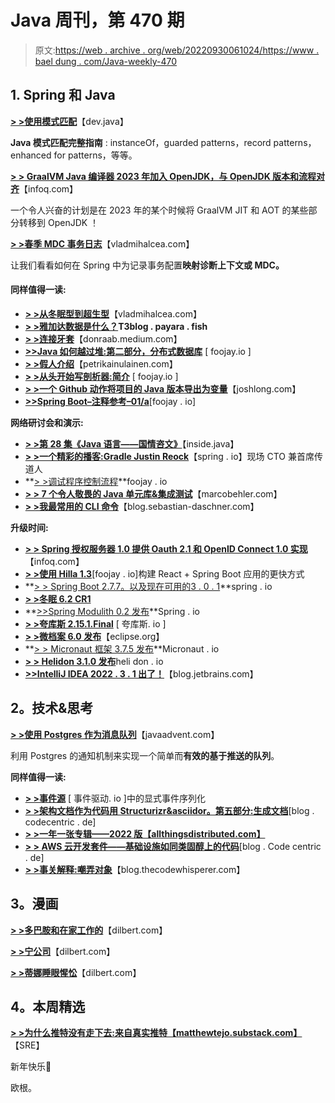 # Java 周刊，第 470 期

> 原文:[https://web . archive . org/web/20220930061024/https://www . bael dung . com/Java-weekly-470](https://web.archive.org/web/20220930061024/https://www.baeldung.com/java-weekly-470)

## 1. **Spring 和 Java**

[**> >使用模式匹配**](https://web.archive.org/web/20221230132900/https://dev.java/learn/pattern-matching/)【dev.java】

**Java 模式匹配完整指南** : instanceOf，guarded patterns，record patterns，enhanced for patterns，等等。

**[> > GraalVM Java 编译器 2023 年加入 OpenJDK，与 OpenJDK 版本和流程对齐](https://web.archive.org/web/20221230132900/https://www.infoq.com/articles/graalvm-java-compilers-openjdk/?utm_campaign=infoq_content&utm_source=infoq&utm_medium=feed&utm_term=Java)**【infoq.com】

一个令人兴奋的计划是在 2023 年的某个时候将 GraalVM JIT 和 AOT 的某些部分转移到 OpenJDK ！

**[> >春季 MDC 事务日志](https://web.archive.org/web/20221230132900/https://vladmihalcea.com/spring-mdc-transaction-logging/)**【vladmihalcea.com】

让我们看看如何在 Spring 中为记录事务配置**映射诊断上下文或 MDC。**

#### **同样值得一读:**

*   **[> >从冬眠型到超生型](https://web.archive.org/web/20221230132900/https://vladmihalcea.com/hibernate-types-hypersistence-utils/)**【vladmihalcea.com】
*   **[> >雅加达数据是什么？](https://web.archive.org/web/20221230132900/https://blog.payara.fish/what-is-jakarta-data)T3blog . payara . fish**
*   **[> >连接牙套](https://web.archive.org/web/20221230132900/https://donraab.medium.com/connect-the-braces-6f3ed53beecd)**【donraab.medium.com】
*   **[>>Java 如何越过堆:第二部分，分布式数据库](https://web.archive.org/web/20221230132900/https://foojay.io/today/how-java-litters-beyond-the-heap-part-2-distributed-databases/)** [ foojay.io ]
*   **[> >假人介绍](https://web.archive.org/web/20221230132900/https://www.petrikainulainen.net/programming/testing/introduction-to-dummies/)**【petrikainulainen.com】
*   **[> >从头开始写剖析器:简介](https://web.archive.org/web/20221230132900/https://foojay.io/today/writing-a-profiler-from-scratch-introduction/)** [ foojay.io ]
*   **[> >一个 Github 动作将项目的 Java 版本导出为变量](https://web.archive.org/web/20221230132900/https://joshlong.com/jl/blogpost/github-action-export-java-version.html)**【joshlong.com】
*   **[>>Spring Boot–注释参考–01/a](https://web.archive.org/web/20221230132900/https://foojay.io/today/spring-boot-annotation-reference-01-a/)**[foojay . io]

**网络研讨会和演示:**

*   **[> >第 28 集《Java 语言——国情咨文》](https://web.archive.org/web/20221230132900/https://inside.java/2022/12/23/podcast-028/)**【inside.java】
*   **[> >一个精彩的播客:Gradle Justin Reock](https://web.archive.org/web/20221230132900/https://spring.io/blog/2022/12/22/a-bootiful-podcast-field-cto-and-chief-evangelist-at-gradle-justin-reock)**【spring . io】现场 CTO 兼首席传道人
*   **[> >调试程序控制流程](https://web.archive.org/web/20221230132900/https://foojay.io/today/debugging-program-control-flow/)**foojay . io
*   [**> > 7 个令人敬畏的 Java 单元库&集成测试**](https://web.archive.org/web/20221230132900/https://www.youtube.com/watch?v=JVPHSdHViMg)【marcobehler.com】
*   **[> >我最常用的 CLI 命令](https://web.archive.org/web/20221230132900/https://blog.sebastian-daschner.com/entries/most-used-cli-commands)**【blog.sebastian-daschner.com】

**升级时间:**

*   **[> > Spring 授权服务器 1.0 提供 Oauth 2.1 和 OpenID Connect 1.0 实现](https://web.archive.org/web/20221230132900/https://www.infoq.com/news/2022/12/spring-authorization-server-1-0/?utm_campaign=infoq_content&utm_source=infoq&utm_medium=feed&utm_term=Java)**【infoq.com】
*   **[> >使用 Hilla 1.3](https://web.archive.org/web/20221230132900/https://foojay.io/today/a-faster-way-to-build-react-spring-boot-apps-using-hilla-1-3/)**[foojay . io]构建 React + Spring Boot 应用的更快方式
*   **[> > Spring Boot 2.7.7。以及现在可用的](https://web.archive.org/web/20221230132900/https://spring.io/blog/2022/12/22/spring-boot-2-7-7-available-now)[3 . 0 . 1](https://web.archive.org/web/20221230132900/https://spring.io/blog/2022/12/22/spring-boot-3-0-1-available-now)**spring . io
*   **[> >冬眠 6.2 CR1](https://web.archive.org/web/20221230132900/https://in.relation.to/2022/12/22/orm-62-cr1/)**
*   **[>>Spring Modulith 0.2 发布](https://web.archive.org/web/20221230132900/https://spring.io/blog/2022/12/23/spring-modulith-0-2-released)**Spring . io
*   [**> >夸库斯 2.15.1.Final**](https://web.archive.org/web/20221230132900/https://github.com/quarkusio/quarkus/releases/tag/2.15.1.Final) [ 夸库斯. io ]
*   [**> >微档案 6.0 发布**](https://web.archive.org/web/20221230132900/https://github.com/eclipse/microprofile/releases/tag/6.0)【eclipse.org】
*   **[> > Micronaut 框架 3.7.5 发布](https://web.archive.org/web/20221230132900/https://github.com/micronaut-projects/micronaut-core/releases/tag/v3.7.5)**Micronaut . io
*   [**> > Helidon 3.1.0 发布**](https://web.archive.org/web/20221230132900/https://github.com/helidon-io/helidon/releases/tag/3.1.0)heli don . io
*   [**>>IntelliJ IDEA 2022 . 3 . 1 出了！**](https://web.archive.org/web/20221230132900/https://blog.jetbrains.com/idea/2022/12/intellij-idea-2022-3-1/)【blog.jetbrains.com】

## **2。技术&思考**

**[> >使用 Postgres 作为消息队列](https://web.archive.org/web/20221230132900/https://www.javaadvent.com/2022/12/using-postgres-as-a-message-queue.html)**【javaadvent.com】

利用 Postgres 的通知机制来实现一个简单而**有效的基于推送的队列**。

**同样值得一读:**

*   **[> >事件源](https://web.archive.org/web/20221230132900/https://event-driven.io/en/explicit_events_serialisation_in_event_sourcing/)** [ 事件驱动. io ]中的显式事件序列化
*   **[> >架构文档作为代码用 Structurizr&asciidor。第五部分:生成文档](https://web.archive.org/web/20221230132900/https://blog.codecentric.de/architecture-docs-as-code-structurizr-asciidoctor-part-5-generating-documentation)**[blog . codecentric . de]
*   **[> >一年一张专辑——2022 版【allthingsdistributed.com】](https://web.archive.org/web/20221230132900/https://www.allthingsdistributed.com/2022/12/an-album-for-each-year-2022.html)**
*   **[> > AWS 云开发套件——基础设施如同类固醇上的代码](https://web.archive.org/web/20221230132900/https://blog.codecentric.de/aws-cloud-development-kit-infrastructure-as-code-on-steroids)**[blog . Code centric . de]
*   **[> >事关解释:嘲弄对象](https://web.archive.org/web/20221230132900/https://blog.thecodewhisperer.com/permalink/a-matter-of-interpretation-with-mock-objects)**【blog.thecodewhisperer.com】

## **3。漫画**

**[> >多巴胺和在家工作的](https://web.archive.org/web/20221230132900/https://dilbert.com/strip/2022-12-30)**【dilbert.com】

**[> >宁公司](https://web.archive.org/web/20221230132900/https://dilbert.com/strip/2022-12-29)**【dilbert.com】

**[> >蒂娜睡眼惺忪](https://web.archive.org/web/20221230132900/https://dilbert.com/strip/2022-12-28)**【dilbert.com】

## **4。本周精选**

**[> >为什么推特没有走下去:来自真实推特【matthewtejo.substack.com】](https://web.archive.org/web/20221230132900/https://matthewtejo.substack.com/p/why-twitter-didnt-go-down-from-a)**【SRE】

新年快乐🙂

欧根。